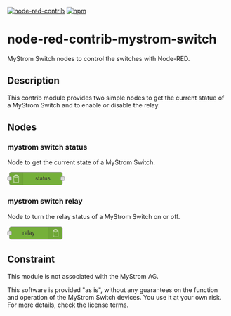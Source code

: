 [![node-red-contrib](https://img.shields.io/badge/node--red-node--red--contrib--mystrom--switch-aa4444.svg?style=flat-square)](https://flows.nodered.org/node/node-red-contrib-mystrom-switch)
[![npm](https://img.shields.io/npm/v/node-red-contrib-mystrom-switch.svg?style=flat-square)](https://www.npmjs.com/package/node-red-contrib-mystrom-switch)

# node-red-contrib-mystrom-switch

MyStrom Switch nodes to control the switches with Node-RED.

## Description

This contrib module provides two simple nodes to get the current statue of a MyStrom Switch and to enable or disable the relay.

## Nodes

### mystrom switch status

Node to get the current state of a MyStrom Switch.

![mystrom switch status](.assets/mystrom-switch-status.png)

### mystrom switch relay

Node to turn the relay status of a MyStrom Switch on or off.

![mystrom switch relay](.assets/mystrom-switch-relay.png)

## Constraint

This module is not associated with the MyStrom AG.

This software is provided "as is", without any guarantees on the function and operation of the MyStrom Switch devices. You use it at your own risk. For more details, check the license terms.
